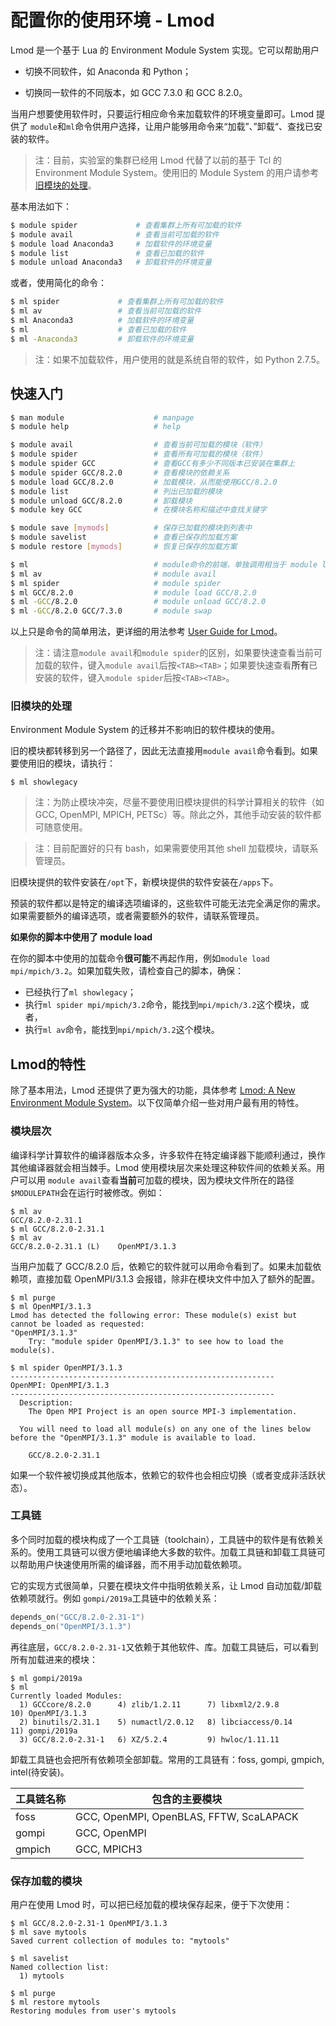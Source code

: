# 配置你的使用环境 - Lmod

Lmod 是一个基于 Lua 的 Environment Module System 实现。它可以帮助用户

- 切换不同软件，如 Anaconda 和 Python；

- 切换同一软件的不同版本，如 GCC 7.3.0 和 GCC 8.2.0。

当用户想要使用软件时，只要运行相应命令来加载软件的环境变量即可。Lmod 提供了 `module`和`ml`命令供用户选择，让用户能够用命令来“加载”、”卸载“、查找已安装的软件。

> 注：目前，实验室的集群已经用 Lmod 代替了以前的基于 Tcl 的 Environment Module System。使用旧的 Module System 的用户请参考[旧模块的处理](#旧模块的处理)。

基本用法如下：

```bash
$ module spider             # 查看集群上所有可加载的软件
$ module avail              # 查看当前可加载的软件
$ module load Anaconda3     # 加载软件的环境变量
$ module list               # 查看已加载的软件
$ module unload Anaconda3   # 卸载软件的环境变量
```

或者，使用简化的命令：

```bash
$ ml spider             # 查看集群上所有可加载的软件
$ ml av                 # 查看当前可加载的软件
$ ml Anaconda3          # 加载软件的环境变量
$ ml                    # 查看已加载的软件
$ ml -Anaconda3         # 卸载软件的环境变量
```

> 注：如果不加载软件，用户使用的就是系统自带的软件，如 Python 2.7.5。

## 快速入门

```bash
$ man module                    # manpage
$ module help                   # help

$ module avail                  # 查看当前可加载的模块（软件）
$ module spider                 # 查看所有可加载的模块（软件）
$ module spider GCC             # 查看GCC有多少不同版本已安装在集群上
$ module spider GCC/8.2.0       # 查看模块的依赖关系
$ module load GCC/8.2.0         # 加载模块，从而能使用GCC/8.2.0
$ module list                   # 列出已加载的模块
$ module unload GCC/8.2.0       # 卸载模块
$ module key GCC                # 在模块名称和描述中查找关键字

$ module save [mymods]          # 保存已加载的模块到列表中
$ module savelist               # 查看已保存的加载方案
$ module restore [mymods]       # 恢复已保存的加载方案

$ ml                            # module命令的前端，单独调用相当于 module list
$ ml av                         # module avail
$ ml spider                     # module spider
$ ml GCC/8.2.0                  # module load GCC/8.2.0
$ ml -GCC/8.2.0                 # module unload GCC/8.2.0
$ ml -GCC/8.2.0 GCC/7.3.0       # module swap
```

以上只是命令的简单用法，更详细的用法参考 [User Guide for Lmod](https://lmod.readthedocs.io/en/latest/010_user.html)。

> 注：请注意`module avail`和`module spider`的区别，如果要快速查看当前可加载的软件，键入`module avail`后按`<TAB><TAB>`；如果要快速查看**所有**已安装的软件，键入`module spider`后按`<TAB><TAB>`。

### 旧模块的处理

Environment Module System 的迁移并不影响旧的软件模块的使用。

旧的模块都转移到另一个路径了，因此无法直接用`module avail`命令看到。如果要使用旧的模块，请执行：

```
$ ml showlegacy
```

> 注：为防止模块冲突，尽量不要使用旧模块提供的科学计算相关的软件（如 GCC, OpenMPI, MPICH, PETSc）等。除此之外，其他手动安装的软件都可随意使用。

> 注：目前配置好的只有 bash，如果需要使用其他 shell 加载模块，请联系管理员。

旧模块提供的软件安装在`/opt`下，新模块提供的软件安装在`/apps`下。

预装的软件都以是特定的编译选项编译的，这些软件可能无法完全满足你的需求。如果需要额外的编译选项，或者需要额外的软件，请联系管理员。

**如果你的脚本中使用了 module load**

在你的脚本中使用的加载命令**很可能**不再起作用，例如`module load mpi/mpich/3.2`。如果加载失败，请检查自己的脚本，确保：

- 已经执行了`ml showlegacy`；
- 执行`ml spider mpi/mpich/3.2`命令，能找到`mpi/mpich/3.2`这个模块，或者，
- 执行`ml av`命令，能找到`mpi/mpich/3.2`这个模块。

## Lmod的特性

除了基本用法，Lmod 还提供了更为强大的功能，具体参考 [Lmod: A New Environment Module System](https://lmod.readthedocs.io/en/latest/index.html)。以下仅简单介绍一些对用户最有用的特性。

### 模块层次

编译科学计算软件的编译器版本众多，许多软件在特定编译器下能顺利通过，换作其他编译器就会相当棘手。Lmod 使用模块层次来处理这种软件间的依赖关系。用户可以用 `module avail`查看**当前**可加载的模块，因为模块文件所在的路径`$MODULEPATH`会在运行时被修改。例如：

```none
$ ml av
GCC/8.2.0-2.31.1
$ ml GCC/8.2.0-2.31.1
$ ml av
GCC/8.2.0-2.31.1 (L)    OpenMPI/3.1.3
```

当用户加载了 GCC/8.2.0 后，依赖它的软件就可以用命令看到了。如果未加载依赖项，直接加载 OpenMPI/3.1.3 会报错，除非在模块文件中加入了额外的配置。

```
$ ml purge
$ ml OpenMPI/3.1.3
Lmod has detected the following error: These module(s) exist but cannot be loaded as requested:
"OpenMPI/3.1.3"
	Try: "module spider OpenMPI/3.1.3" to see how to load the module(s).

$ ml spider OpenMPI/3.1.3
-----------------------------------------------------------
OpenMPI: OpenMPI/3.1.3
-----------------------------------------------------------
  Description:
  	The Open MPI Project is an open source MPI-3 implementation.
    
  You will need to load all module(s) on any one of the lines below before the "OpenMPI/3.1.3" module is available to load.
  
  	GCC/8.2.0-2.31.1
```

如果一个软件被切换成其他版本，依赖它的软件也会相应切换（或者变成非活跃状态）。

### 工具链

多个同时加载的模块构成了一个工具链（toolchain），工具链中的软件是有依赖关系的。使用工具链可以很方便地编译绝大多数的软件。加载工具链和卸载工具链可以帮助用户快速使用所需的编译器，而不用手动加载依赖项。

它的实现方式很简单，只要在模块文件中指明依赖关系，让 Lmod 自动加载/卸载依赖项就行。例如 `gompi/2019a`工具链中的依赖关系：

```lua
depends_on("GCC/8.2.0-2.31-1")
depends_on("OpenMPI/3.1.3")
```

再往底层，`GCC/8.2.0-2.31-1`又依赖于其他软件、库。加载工具链后，可以看到所有加载进来的模块：

```
$ ml gompi/2019a
$ ml
Currently loaded Modules:
  1) GCCcore/8.2.0      4) zlib/1.2.11      7) libxml2/2.9.8        10) OpenMPI/3.1.3
  2) binutils/2.31.1    5) numactl/2.0.12   8) libciaccess/0.14     11) gompi/2019a
  3) GCC/8.2.0-2.31-1   6) XZ/5.2.4         9) hwloc/1.11.11
```

卸载工具链也会把所有依赖项全部卸载。常用的工具链有：foss, gompi, gmpich, intel(待安装)。

| 工具链名称 | 包含的主要模块                          |
| ---------- | --------------------------------------- |
| foss       | GCC, OpenMPI, OpenBLAS, FFTW, ScaLAPACK |
| gompi      | GCC, OpenMPI                            |
| gmpich     | GCC, MPICH3                             |

### 保存加载的模块

用户在使用 Lmod 时，可以把已经加载的模块保存起来，便于下次使用：

```
$ ml GCC/8.2.0-2.31-1 OpenMPI/3.1.3
$ ml save mytools
Saved current collection of modules to: "mytools"

$ ml savelist
Named collection list:
  1) mytools

$ ml purge
$ ml restore mytools
Restoring modules from user's mytools
```